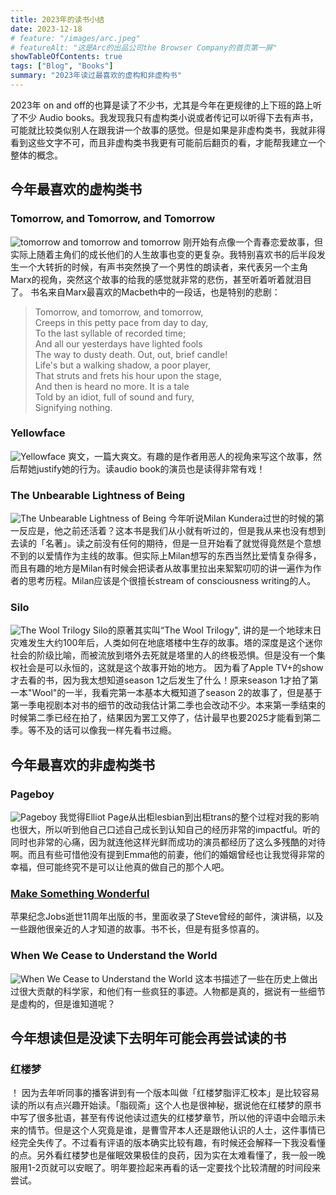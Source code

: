```yaml
---
title: 2023年的读书小结
date: 2023-12-18
# feature: "/images/arc.jpeg"
# featureAlt: "这是Arc的出品公司the Browser Company的首页第一屏"
showTableOfContents: true 
tags: ["Blog", "Books"]
summary: "2023年读过最喜欢的虚构和非虚构书"
---
```

2023年 on and off的也算是读了不少书，尤其是今年在更规律的上下班的路上听了不少 Audio books。我发现我只有虚构类小说或者传记可以听得下去有声书，可能就比较类似别人在跟我讲一个故事的感觉。但是如果是非虚构类书，我就非得看到这些文字不可，而且非虚构类书我更有可能前后翻页的看，才能帮我建立一个整体的概念。

## 今年最喜欢的虚构类书
### Tomorrow, and Tomorrow, and Tomorrow
![](https://images-na.ssl-images-amazon.com/images/S/compressed.photo.goodreads.com/books/1636978687i/58784475.jpg "tomorrow and tomorrow and tomorrow")
刚开始有点像一个青春恋爱故事，但实际上随着主角们的成长他们的人生故事也变的更复杂。我特别喜欢书的后半段发生一个大转折的时候，有声书突然换了一个男性的朗读者，来代表另一个主角Marx的视角，突然这个故事的给我的感觉就非常的悲伤，甚至听着听着就泪目了。
书名来自Marx最喜欢的Macbeth中的一段话，也是特别的悲剧：
> Tomorrow, and tomorrow, and tomorrow,  
Creeps in this petty pace from day to day,  
To the last syllable of recorded time;  
And all our yesterdays have lighted fools  
The way to dusty death. Out, out, brief candle!  
Life's but a walking shadow, a poor player,  
That struts and frets his hour upon the stage,  
And then is heard no more. It is a tale  
Told by an idiot, full of sound and fury,  
Signifying nothing.  


### Yellowface
![](https://images-na.ssl-images-amazon.com/images/S/compressed.photo.goodreads.com/books/1671336608i/62047984.jpg "Yellowface")
爽文，一篇大爽文。有趣的是作者用恶人的视角来写这个故事，然后帮她justify她的行为。读audio book的演员也是读得非常有戏！


### The Unbearable Lightness of Being
![](https://images-na.ssl-images-amazon.com/images/S/compressed.photo.goodreads.com/books/1265401884i/9717.jpg "The Unbearable Lightness of Being")
今年听说Milan Kundera过世的时候的第一反应是，他之前还活着？这本书是我们从小就有听过的，但是我从来也没有想到去读的「名著」。读之前没有任何的期待，但是一旦开始看了就觉得竟然是个意想不到的以爱情作为主线的故事。但实际上Milan想写的东西当然比爱情复杂得多，而且有趣的地方是Milan有时候会把读者从故事里拉出来絮絮叨叨的讲一遍作为作者的思考历程。Milan应该是个很擅长stream of consciousness writing的人。


### Silo
![](https://www.goodreads.com/book/show/54957253-the-silo-saga-omnibus?from_search=true&from_srp=true&qid=TGPPXFyVHk&rank=6 "The Wool Trilogy")
Silo的原著其实叫“The Wool Trilogy", 讲的是一个地球末日灾难发生大约100年后，人类如何在地底塔楼中生存的故事。塔的深度是这个迷你社会的阶级比喻，而被流放到塔外去死就是塔里的人的终极恐惧。但是没有一个集权社会是可以永恒的，这就是这个故事开始的地方。
因为看了Apple TV+的show才去看的书，因为我太想知道season 1之后发生了什么！原来season 1才拍了第一本"Wool"的一半，我看完第一本基本大概知道了season 2的故事了，但是基于第一季电视剧本对书的细节的改动我估计第二季也会改动不少。本来第一季结束的时候第二季已经在拍了，结果因为罢工又停了，估计最早也要2025才能看到第二季。等不及的话可以像我一样先看书过瘾。


## 今年最喜欢的非虚构类书
### Pageboy
![](https://images-na.ssl-images-amazon.com/images/S/compressed.photo.goodreads.com/books/1670327813i/60473073.jpg "Pageboy")
我觉得Elliot Page从出柜lesbian到出柜trans的整个过程对我的影响也很大，所以听到他自己口述自己成长到认知自己的经历非常的impactful。听的同时也非常的心痛，因为就连他这样光鲜而成功的演员都经历了这么多残酷的对待啊。而且有些可惜他没有提到Emma他的前妻，他们的婚姻曾经也让我觉得非常的幸福，但可能终究不是可以让他真的做自己的那个人吧。


### [Make Something Wonderful](https://stevejobsarchive.com/book)
苹果纪念Jobs逝世11周年出版的书，里面收录了Steve曾经的邮件，演讲稿，以及一些跟他很亲近的人才知道的故事。书不长，但是有挺多惊喜的。


### When We Cease to Understand the World
![](https://images-na.ssl-images-amazon.com/images/S/compressed.photo.goodreads.com/books/1661332705i/62069739.jpg "When We Cease to Understand the World")
这本书描述了一些在历史上做出过很大贡献的科学家，和他们有一些疯狂的事迹。人物都是真的，据说有一些细节是虚构的，但是谁知道呢？


## 今年想读但是没读下去明年可能会再尝试读的书
### 红楼梦
！[](https://img1.doubanio.com/view/subject/s/public/s27172450.jpg "红楼梦脂评汇校本")
 因为去年听同事的播客讲到有一个版本叫做「红楼梦脂评汇校本」是比较容易读的所以有点兴趣开始读。「脂砚斋」这个人也是很神秘，据说他在红楼梦的原书中写了很多批语，甚至有传说他读过遗失的红楼梦章节，所以他的评语中会暗示未来的情节。但是这个人究竟是谁，是曹雪芹本人还是跟他认识的人士，这件事情已经完全失传了。不过看有评语的版本确实比较有趣，有时候还会解释一下我没看懂的点。另外看红楼梦也是催眠效果极佳的良药，因为实在太难看懂了，我一般一晚服用1-2页就可以安眠了。明年要捡起来再看的话一定要找个比较清醒的时间段来尝试。

